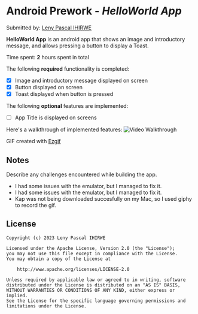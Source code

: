 # Android Prework - *HelloWorld App*
Submitted by: [Leny Pascal IHIRWE](https://github.com/leny62)

**HelloWorld App** is an android app that shows an image and introductory message, and allows pressing a button to display a Toast.

Time spent: **2** hours spent in total

The following **required** functionality is completed:

* [x] Image and introductory message displayed on screen
* [x] Button displayed on screen
* [x] Toast displayed when button is pressed

The following **optional** features are implemented:

* [ ] App Title is displayed on screens

Here's a walkthrough of implemented features:
<img src='https://res.cloudinary.com/devvsg4p1/image/upload/v1675629849/android_dev_gif_gyuvxl.gif' title='Video Walkthrough' width='' alt='Video Walkthrough' />

GIF created with [Ezgif](https://ezgif.com/)

## Notes

Describe any challenges encountered while building the app.
- I had some issues with the emulator, but I managed to fix it.
- I had some issues with the emulator, but I managed to fix it.
- Kap was not being downloaded succesfully on my Mac, so I used giphy to record the gif.

## License

    Copyright (c) 2023 Leny Pascal IHIRWE

    Licensed under the Apache License, Version 2.0 (the "License");
    you may not use this file except in compliance with the License.
    You may obtain a copy of the License at

        http://www.apache.org/licenses/LICENSE-2.0

    Unless required by applicable law or agreed to in writing, software
    distributed under the License is distributed on an "AS IS" BASIS,
    WITHOUT WARRANTIES OR CONDITIONS OF ANY KIND, either express or implied.
    See the License for the specific language governing permissions and
    limitations under the License.
